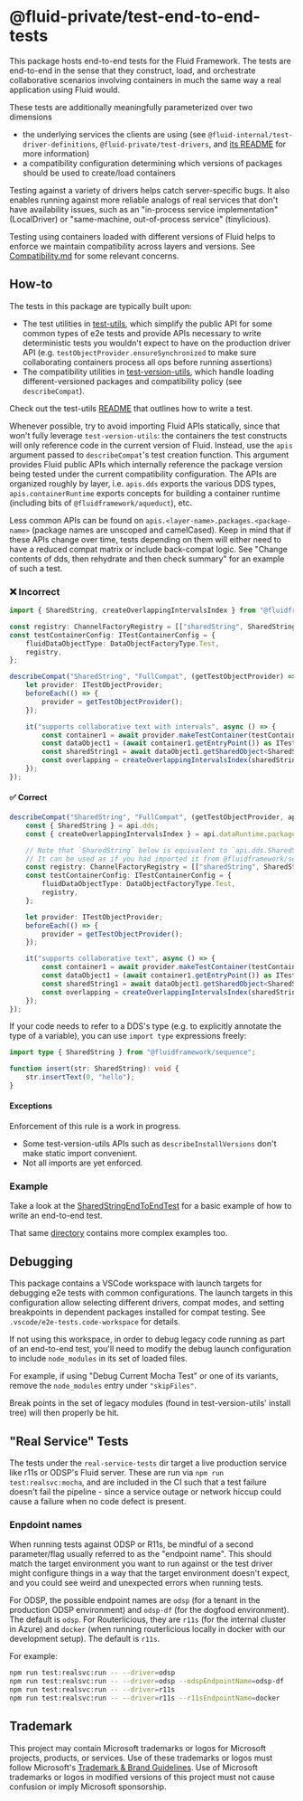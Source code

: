 # @fluid-private/test-end-to-end-tests

This package hosts end-to-end tests for the Fluid Framework.
The tests are end-to-end in the sense that they construct, load, and orchestrate collaborative scenarios involving containers
in much the same way a real application using Fluid would.

These tests are additionally meaningfully parameterized over two dimensions

-   the underlying services the clients are using (see `@fluid-internal/test-driver-definitions`, `@fluid-private/test-drivers`, and [its README](../test-drivers/README.md) for more information)
-   a compatibility configuration determining which versions of packages should be used to create/load containers

Testing against a variety of drivers helps catch server-specific bugs.
It also enables running against more reliable analogs of real services that don't have availability issues, such as an "in-process service implementation" (LocalDriver) or "same-machine, out-of-process service" (tinylicious).

Testing using containers loaded with different versions of Fluid helps to enforce we maintain compatibility across layers and versions.
See [Compatibility.md](../../../docs/content/docs/deep/compatibility.md) for some relevant concerns.

## How-to

The tests in this package are typically built upon:

-   The test utilities in [test-utils](../test-utils/README.md), which simplify the public API for some common types of e2e tests and provide APIs necessary to write deterministic tests you wouldn't expect to have on the production driver API (e.g. `testObjectProvider.ensureSynchronized` to make sure collaborating containers process all ops before running assertions)
-   The compatibility utilities in [test-version-utils](../test-version-utils/README.md), which handle loading different-versioned packages and compatibility policy (see `describeCompat`).

Check out the test-utils [README](../test-utils/README.md) that outlines how to write a test.

Whenever possible, try to avoid importing Fluid APIs statically, since that won't fully leverage `test-version-utils`:
the containers the test constructs will only reference code in the current version of Fluid.
Instead, use the `apis` argument passed to `describeCompat`'s test creation function.
This argument provides Fluid public APIs which internally reference the package version being tested under the current compatibility configuration.
The APIs are organized roughly by layer, i.e. `apis.dds` exports the various DDS types,
`apis.containerRuntime` exports concepts for building a container runtime (including bits of `@fluidframework/aqueduct`), etc.

Less common APIs can be found on `apis.<layer-name>.packages.<package-name>` (package names are unscoped and camelCased).
Keep in mind that if these APIs change over time, tests depending on them will either need to have a reduced compat matrix or include back-compat logic.
See "Change contents of dds, then rehydrate and then check summary" for an example of such a test.

### ❌ Incorrect

```typescript
import { SharedString, createOverlappingIntervalsIndex } from "@fluidframework/sequence";

const registry: ChannelFactoryRegistry = [["sharedString", SharedString.getFactory()]];
const testContainerConfig: ITestContainerConfig = {
	fluidDataObjectType: DataObjectFactoryType.Test,
	registry,
};

describeCompat("SharedString", "FullCompat", (getTestObjectProvider) => {
	let provider: ITestObjectProvider;
	beforeEach(() => {
		provider = getTestObjectProvider();
	});

	it("supports collaborative text with intervals", async () => {
		const container1 = await provider.makeTestContainer(testContainerConfig);
		const dataObject1 = (await container1.getEntryPoint()) as ITestFluidObject;
		const sharedString1 = await dataObject1.getSharedObject<SharedString>(stringId);
		const overlapping = createOverlappingIntervalsIndex(sharedString1);
	});
});
```

#### ✅ Correct

```typescript
describeCompat("SharedString", "FullCompat", (getTestObjectProvider, api) => {
	const { SharedString } = api.dds;
	const { createOverlappingIntervalsIndex } = api.dataRuntime.packages.sequence;

	// Note that `SharedString` below is equivalent to `api.dds.SharedString`.
	// It can be used as if you had imported it from @fluidframework/sequence at runtime.
	const registry: ChannelFactoryRegistry = [["sharedString", SharedString.getFactory()]];
	const testContainerConfig: ITestContainerConfig = {
		fluidDataObjectType: DataObjectFactoryType.Test,
		registry,
	};

	let provider: ITestObjectProvider;
	beforeEach(() => {
		provider = getTestObjectProvider();
	});

	it("supports collaborative text", async () => {
		const container1 = await provider.makeTestContainer(testContainerConfig);
		const dataObject1 = (await container1.getEntryPoint()) as ITestFluidObject;
		const sharedString1 = await dataObject1.getSharedObject<SharedString>(stringId);
		const overlapping = createOverlappingIntervalsIndex(sharedString1);
	});
});
```

If your code needs to refer to a DDS's type (e.g. to explicitly annotate the type of a variable), you can
use `import type` expressions freely:

```typescript
import type { SharedString } from "@fluidframework/sequence";

function insert(str: SharedString): void {
	str.insertText(0, "hello");
}
```

#### Exceptions

Enforcement of this rule is a work in progress.

-   Some test-version-utils APIs such as `describeInstallVersions` don't make static import convenient.
-   Not all imports are yet enforced.

### Example

Take a look at the [SharedStringEndToEndTest](src/test/sharedStringEndToEndTests.spec.ts) for a basic example
of how to write an end-to-end test.

That same [directory](src/test) contains more complex examples too.

## Debugging

This package contains a VSCode workspace with launch targets for debugging e2e tests with common configurations.
The launch targets in this configuration allow selecting different drivers, compat modes, and setting breakpoints in dependent packages installed for compat testing.
See `.vscode/e2e-tests.code-workspace` for details.

If not using this workspace, in order to debug legacy code running as part of an end-to-end test, you'll need to modify the debug launch configuration to include `node_modules` in its set of loaded files.

For example, if using "Debug Current Mocha Test" or one of its variants, remove the `node_modules` entry under `"skipFiles"`.

Break points in the set of legacy modules (found in test-version-utils' install tree) will then properly be hit.

## "Real Service" Tests

The tests under the `real-service-tests` dir target a live production service like r11s or ODSP's Fluid server.
These are run via `npm run test:realsvc:mocha`, and are included in the CI such that a test failure doesn't
fail the pipeline - since a service outage or network hiccup could cause a failure when no code defect is present.

### Enpdoint names

When running tests against ODSP or R11s, be mindful of a second parameter/flag usually referred to as the "endpoint name".
This should match the target environment you want to run against or the test driver might configure things in a way
that the target environment doesn't expect, and you could see weird and unexpected errors when running tests.

For ODSP, the possible endpoint names are `odsp` (for a tenant in the production ODSP environment) and `odsp-df`
(for the dogfood environment).
The default is `odsp`.
For Routerlicious, they are `r11s` (for the internal cluster in Azure) and `docker` (when running routerlicious locally
in docker with our development setup).
The default is `r11s`.

For example:

```bash
npm run test:realsvc:run -- --driver=odsp
npm run test:realsvc:run -- --driver=odsp --odspEndpointName=odsp-df
npm run test:realsvc:run -- --driver=r11s
npm run test:realsvc:run -- --driver=r11s --r11sEndpointName=docker
```

## Trademark

This project may contain Microsoft trademarks or logos for Microsoft projects, products, or services. Use of these trademarks
or logos must follow Microsoft's [Trademark & Brand Guidelines](https://www.microsoft.com/en-us/legal/intellectualproperty/trademarks/usage/general).
Use of Microsoft trademarks or logos in modified versions of this project must not cause confusion or imply Microsoft sponsorship.
